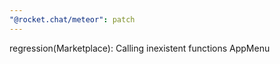 ```yaml
---
"@rocket.chat/meteor": patch
---
```


regression(Marketplace): Calling inexistent functions AppMenu
